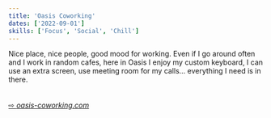 ```yaml
---
title: 'Oasis Coworking'
dates: ['2022-09-01']
skills: ['Focus', 'Social', 'Chill']
---
```


Nice place, nice people, good mood for working. Even if I go around often and I work in random cafes, here in Oasis I enjoy my custom keyboard, I can use an extra screen, use meeting room for my calls... everything I need is in there.  
<br />  
[&#8680; *oasis-coworking.com*](https://oasis-coworking.com/)